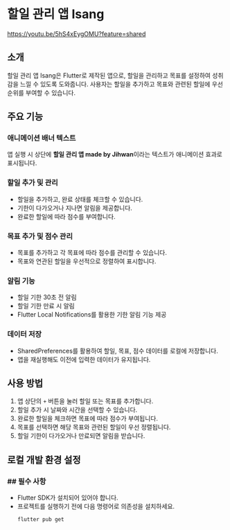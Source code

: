 # 할일 관리 앱 Isang
https://youtu.be/5hS4xEygOMU?feature=shared

## 소개
할일 관리 앱 Isang은 Flutter로 제작된 앱으로, 할일을 관리하고 목표를 설정하여 성취감을 느낄 수 있도록 도와줍니다. 사용자는 할일을 추가하고 목표와 관련된 할일에 우선순위를 부여할 수 있습니다.

## 주요 기능
###  애니메이션 배너 텍스트
앱 실행 시 상단에 **할일 관리 앱 made by Jihwan**이라는 텍스트가 애니메이션 효과로 표시됩니다.

###  할일 추가 및 관리
- 할일을 추가하고, 완료 상태를 체크할 수 있습니다.
- 기한이 다가오거나 지나면 알림을 제공합니다.
- 완료한 할일에 따라 점수를 부여합니다.

###  목표 추가 및 점수 관리
- 목표를 추가하고 각 목표에 따라 점수를 관리할 수 있습니다.
- 목표와 연관된 할일을 우선적으로 정렬하여 표시합니다.

###  알림 기능
- 할일 기한 30초 전 알림
- 할일 기한 만료 시 알림
- Flutter Local Notifications를 활용한 기한 알림 기능 제공

###  데이터 저장
- SharedPreferences를 활용하여 할일, 목표, 점수 데이터를 로컬에 저장합니다.
- 앱을 재실행해도 이전에 입력한 데이터가 유지됩니다.

## 사용 방법
1. 앱 상단의 `+` 버튼을 눌러 할일 또는 목표를 추가합니다.
2. 할일 추가 시 날짜와 시간을 선택할 수 있습니다.
3. 완료한 할일을 체크하면 목표에 따라 점수가 부여됩니다.
4. 목표를 선택하면 해당 목표와 관련된 할일이 우선 정렬됩니다.
5. 할일 기한이 다가오거나 만료되면 알림을 받습니다.

## 로컬 개발 환경 설정
### ## 필수 사항
- Flutter SDK가 설치되어 있어야 합니다.
- 프로젝트를 실행하기 전에 다음 명령어로 의존성을 설치하세요.
  ```bash
  flutter pub get
